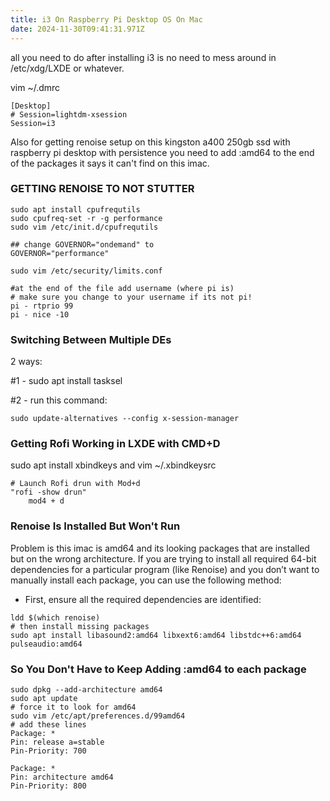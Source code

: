 ```yaml
---
title: i3 On Raspberry Pi Desktop OS On Mac
date: 2024-11-30T09:41:31.971Z
---
```

a﻿ll you need to do after installing i3 is no need to mess around in /etc/xdg/LXDE or whatever.

v﻿im ~/.dmrc

```
[Desktop]
# Session=lightdm-xsession
Session=i3
```

A﻿lso for getting renoise setup on this kingston a400 250gb ssd with raspberry pi desktop with persistence you need to add :amd64 to the end of the packages it says it can't find on this imac.

### G﻿ETTING RENOISE TO NOT STUTTER

```
sudo apt install cpufrequtils
sudo cpufreq-set -r -g performance
sudo vim /etc/init.d/cpufrequtils

## change GOVERNOR="ondemand" to
GOVERNOR="performance"

sudo vim /etc/security/limits.conf

#at the end of the file add username (where pi is)
# make sure you change to your username if its not pi!
pi - rtprio 99
pi - nice -10
```

### Switching Between Multiple DEs

2 ways:

\#1 - sudo apt install tasksel

\#2 - run this command:

```
sudo update-alternatives --config x-session-manager
```

### Getting Rofi Working in LXDE with CMD+D

sudo apt install xbindkeys and vim ~/.xbindkeysrc

```
# Launch Rofi drun with Mod+d
"rofi -show drun"
    mod4 + d
```

### R﻿enoise Is Installed But Won't Run

P﻿roblem is this imac is amd64 and its looking packages that are installed but on the wrong architecture. If you are trying to install all required 64-bit dependencies for a particular program (like Renoise) and you don’t want to manually install each package, you can use the following method:

* First, ensure all the required dependencies are identified:

```
ldd $(which renoise)
# then install missing packages
sudo apt install libasound2:amd64 libxext6:amd64 libstdc++6:amd64 pulseaudio:amd64
```

### S﻿o You Don't Have to Keep Adding :amd64 to each package

```
sudo dpkg --add-architecture amd64
sudo apt update
# force it to look for amd64
sudo vim /etc/apt/preferences.d/99amd64
# add these lines
Package: *
Pin: release a=stable
Pin-Priority: 700

Package: *
Pin: architecture amd64
Pin-Priority: 800
```